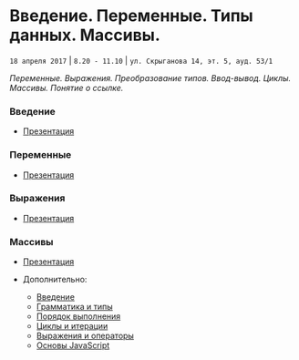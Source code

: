 # Введение. Переменные. Типы данных. Массивы.
`18 апреля 2017` | `8.20 - 11.10` | `ул. Скрыганова 14, эт. 5, ауд. 53/1`

_Переменные. Выражения. Преобразование типов. Ввод-вывод. Циклы. Массивы. Понятие о ссылке._

### Введение
* [Презентация](https://github.com/LisKorzun/learning-js__from-scratch-to-expert/blob/master/seminar_01/lecture/presentation/01JS_Introduction_sh.pdf)    
    
### Переменные
* [Презентация](https://github.com/LisKorzun/learning-js__from-scratch-to-expert/blob/master/seminar_01/lecture/presentation/02JS_Variables_sh.pdf)

### Выражения
* [Презентация](https://github.com/LisKorzun/learning-js__from-scratch-to-expert/blob/master/seminar_01/lecture/presentation/03JS_Expressions_sh.pdf)

### Массивы
* [Презентация](https://github.com/LisKorzun/learning-js__from-scratch-to-expert/blob/master/seminar_01/lecture/presentation/04JS_Array.pdf)

* Дополнительно:
    *  [Введение](https://learn.javascript.ru/getting-started)
    * [Грамматика и типы](https://developer.mozilla.org/ru/docs/Web/JavaScript/Guide/Grammar_and_Types)
    * [Порядок выполнения](https://developer.mozilla.org/ru/docs/Web/JavaScript/Guide/Control_flow_and_error_handling)
    * [Циклы и итерации](https://developer.mozilla.org/ru/docs/Web/JavaScript/Guide/%D0%A6%D0%B8%D0%BA%D0%BB%D1%8B_%D0%B8_%D0%B8%D1%82%D0%B5%D1%80%D0%B0%D1%86%D0%B8%D0%B8)
    * [Выражения и операторы](https://developer.mozilla.org/ru/docs/Web/JavaScript/Guide/Expressions_and_Operators)
    * [Основы JavaScript](https://learn.javascript.ru/first-steps)


